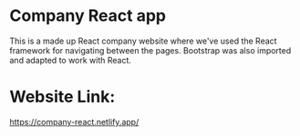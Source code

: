 # Company React app

This is a made up React company website where we've used the React framework for navigating between the pages. Bootstrap was also imported 
and adapted to work with React.

# Website Link:
https://company-react.netlify.app/
